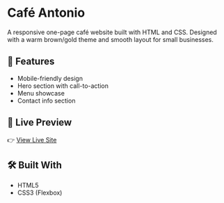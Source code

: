 # Café Antonio

A responsive one-page café website built with HTML and CSS. Designed with a warm brown/gold theme and smooth layout for small businesses.

## 🚀 Features
- Mobile-friendly design
- Hero section with call-to-action
- Menu showcase
- Contact info section

## 📸 Live Preview
👉 [View Live Site](https://cafe-antonio.netlify.app)

## 🛠 Built With
- HTML5
- CSS3 (Flexbox)
